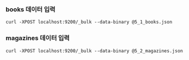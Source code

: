 ### books 데이터 입력
```
curl -XPOST localhost:9200/_bulk --data-binary @5_1_books.json
```

### magazines 데이터 입력
```
curl -XPOST localhost:9200/_bulk --data-binary @5_2_magazines.json
```
